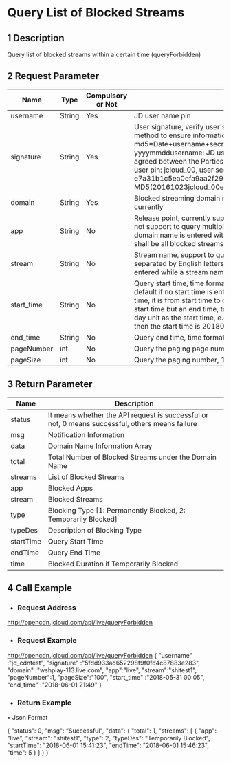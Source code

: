 # Query List of Blocked Streams

## 1 Description

Query list of blocked streams within a certain time (queryForbidden)

## 2 Request Parameter

| Name          | Type   | Compulsory or Not | Description                                                         |
| ---------- | ------ | -------- | ------------------------------------------------------------ |
| username   | String | Yes       | JD user name pin                                                |
| signature  | String | Yes       | User signature, verify user's identity information through md5 method to ensure information security.  md5=Date+username+secret key SecretKey date: format is yyyymmddusername: JD user name pin secret key: example agreed between the Parties: such as current date 2016-10-23, user pin:   jcloud_00, user secret key SecretKey: e7a31b1c5ea0efa9aa2f29c6559f7d61, then the signature is MD5(20161023jcloud_00e7a31b1c5ea0efa9aa2f29c6559f7d61) |
| domain     | String | Yes       | Blocked streaming domain name, only support single domain name currently                                   |
| app        | String | No       | Release point, currently support to query single release point but not support to query multiple points at the same time. When only a domain name is entered without entering an app, the inquiry results shall be all blocked streams under this domain name |
| stream     | String | No       | Stream name, support to query multiple stream names, which is separated by English letters, e.g. stream1, stream2; an app must be entered while a stream name is entered |
| start_time | String | No       | Query start time, time format: yyyy-mm-dd hh:mi; it is today by default if no start time is entered; if there is a start time but no end time, it is from start time to current time by default; if there is no start time but an end time, take the 0 o’clock of the end time in a day unit as the start time, e.g. if the end time is 20180529 14:29, then the start time is 20180529 00:00 |
| end_time   | String | No       | Query end time, time format: yyyy-mm-dd hh:mi;                   |
| pageNumber | int    | No       | Query the paging page number, 1 by default if not uploaded                                    |
| pageSize   | int      | No           | Query the paging number, 10 by default if not uploaded                                   |

 

## 3   Return Parameter

| **Name**  | **Description**                                         |
| --------- | ------------------------------------------------ |
| status   | It means whether the API request is successful or not, 0 means successful, others means failure|
| msg       | Notification Information                                         |
| data     | Domain Name Information Array                                                 |
| total     | Total Number of Blocked Streams under the Domain Name                               |
| streams   | List of Blocked Streams                                       |
| app       | Blocked Apps                                          |
| stream    | Blocked Streams                                       |
| type      | Blocking Type [1: Permanently Blocked, 2: Temporarily Blocked]               |
| typeDes   | Description of Blocking Type                                     |
| startTime | Query Start Time                                     |
| endTime   | Query End Time                                     |
| time      | Blocked Duration if Temporarily Blocked                             |

## 4 Call Example

- ### Request Address

http://opencdn.jcloud.com/api/live/queryForbidden

- ### Request Example

http://opencdn.jcloud.com/api/live/queryForbidden
{
    "username" :"jd_cdntest",
    "signature" :"5fdd933ad652298f9f0fd4c87883e283",
    "domain" :"wshplay-113.live.com",
    "app":"live",
    "stream":"shitest1",
    "pageNumber":1,
    "pageSize":"100",
    "start_time" :"2018-05-31 00:05",
    "end_time" :"2018-06-01 21:49"
 }

- ### Return Example

•        Json Format

{
    "status": 0,
    "msg": “Successful",
    "data": {
        "total": 1,
        "streams": [
            {
                "app": "live",
                "stream": "shitest1",
                "type": 2,
                "typeDes": "Temporarily Blocked",
                "startTime": "2018-06-01 15:41:23",
                "endTime": "2018-06-01 15:46:23",
                "time": 5
            }
        ]
    }
}